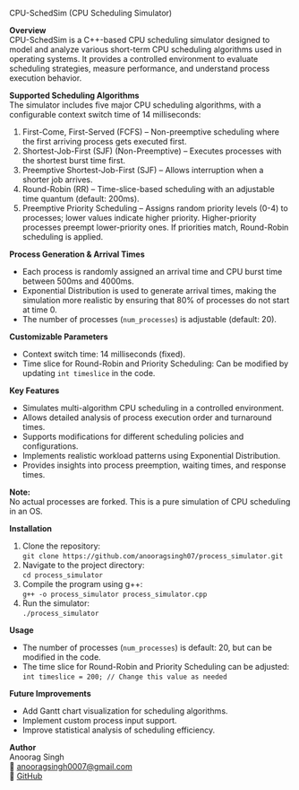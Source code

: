 CPU-SchedSim (CPU Scheduling Simulator)

**Overview**  
CPU-SchedSim is a C++-based CPU scheduling simulator designed to model and analyze various short-term CPU scheduling algorithms used in operating systems. It provides a controlled environment to evaluate scheduling strategies, measure performance, and understand process execution behavior.  

**Supported Scheduling Algorithms**  
The simulator includes five major CPU scheduling algorithms, with a configurable context switch time of 14 milliseconds:  

1. First-Come, First-Served (FCFS) – Non-preemptive scheduling where the first arriving process gets executed first.  
2. Shortest-Job-First (SJF) (Non-Preemptive) – Executes processes with the shortest burst time first.  
3. Preemptive Shortest-Job-First (SJF) – Allows interruption when a shorter job arrives.  
4. Round-Robin (RR) – Time-slice-based scheduling with an adjustable time quantum (default: 200ms).  
5. Preemptive Priority Scheduling – Assigns random priority levels (0-4) to processes; lower values indicate higher priority. Higher-priority processes preempt lower-priority ones. If priorities match, Round-Robin scheduling is applied.  

**Process Generation & Arrival Times**  
- Each process is randomly assigned an arrival time and CPU burst time between 500ms and 4000ms.  
- Exponential Distribution is used to generate arrival times, making the simulation more realistic by ensuring that 80% of processes do not start at time 0.  
- The number of processes (`num_processes`) is adjustable (default: 20).  

**Customizable Parameters**  
- Context switch time: 14 milliseconds (fixed).  
- Time slice for Round-Robin and Priority Scheduling: Can be modified by updating `int timeslice` in the code.  

**Key Features**  
- Simulates multi-algorithm CPU scheduling in a controlled environment.  
- Allows detailed analysis of process execution order and turnaround times.  
- Supports modifications for different scheduling policies and configurations.  
- Implements realistic workload patterns using Exponential Distribution.  
- Provides insights into process preemption, waiting times, and response times.  

**Note:**  
No actual processes are forked. This is a pure simulation of CPU scheduling in an OS.  

**Installation**  
1. Clone the repository:  
   `git clone https://github.com/anooragsingh07/process_simulator.git`  
2. Navigate to the project directory:  
   `cd process_simulator`  
3. Compile the program using g++:  
   `g++ -o process_simulator process_simulator.cpp`  
4. Run the simulator:  
   `./process_simulator`  

**Usage**  
- The number of processes (`num_processes`) is default: 20, but can be modified in the code.  
- The time slice for Round-Robin and Priority Scheduling can be adjusted:  
  `int timeslice = 200; // Change this value as needed`  

**Future Improvements**  
- Add Gantt chart visualization for scheduling algorithms.  
- Implement custom process input support.  
- Improve statistical analysis of scheduling efficiency.  

**Author**  
Anoorag Singh  
📧 anooragsingh0007@gmail.com  
🔗 [GitHub](https://github.com/anooragsingh07)  
